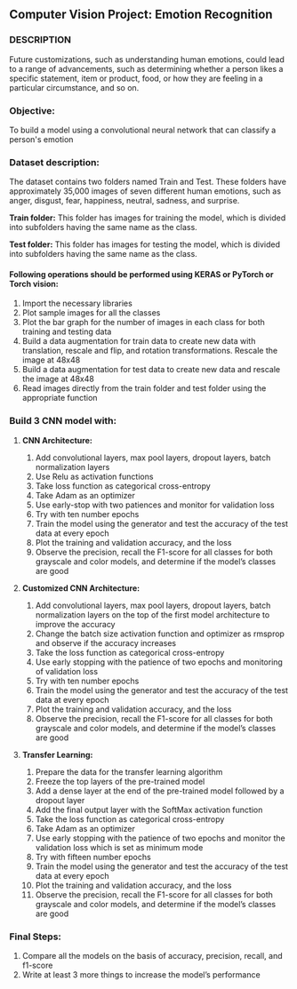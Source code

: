 ## Computer Vision Project: Emotion Recognition

### DESCRIPTION
Future customizations, such as understanding human emotions, could lead to a range of advancements, such as determining whether a person likes a specific statement, item or product, food, or how they are feeling in a particular circumstance, and so on. 

### Objective:
To build a model using a convolutional neural network that can classify a person's emotion

### Dataset description:
The dataset contains two folders named Train and Test. These folders have approximately 35,000 images of seven different human emotions, such as anger, disgust, fear, happiness, neutral, sadness, and surprise.

**Train folder:** This folder has images for training the model, which is divided into subfolders having the same name as the class. 

**Test folder:** This folder has images for testing the model, which is divided into subfolders having the same name as the class.

#### **Following operations should be performed using KERAS or PyTorch or Torch vision:**  
1. Import the necessary libraries
2. Plot sample images for all the classes 
3. Plot the bar graph for the number of images in each class for both training and testing data
4. Build a data augmentation for train data to create new data with translation, rescale and flip, and rotation transformations. Rescale the image at 48x48
5. Build a data augmentation for test data to create new data and rescale the image at 48x48
6. Read images directly from the train folder and test folder using the appropriate function

### Build 3 CNN model with: 
1. **CNN Architecture:**
    1. Add convolutional layers, max pool layers, dropout layers, batch normalization layers  
    2. Use Relu as activation functions
    3. Take loss function as categorical cross-entropy
    4. Take Adam as an optimizer
    5. Use early-stop with two patiences and monitor for validation loss
    6. Try with ten number epochs
    7. Train the model using the generator and test the accuracy of the test data at every epoch
    8. Plot the training and validation accuracy, and the loss
    9. Observe the precision, recall the F1-score for all classes for both grayscale and color models, and determine if the model’s classes are good
    
2. **Customized CNN Architecture:**
    1. Add convolutional layers, max pool layers, dropout layers, batch normalization layers on the top of the first model architecture to improve the accuracy
    2. Change the batch size activation function and optimizer as rmsprop and observe if the accuracy increases
    3. Take the loss function as categorical cross-entropy
    4. Use early stopping with the patience of two epochs and monitoring of validation loss
    5. Try with ten number epochs
    6. Train the model using the generator and test the accuracy of the test data at every epoch
    7. Plot the training and validation accuracy, and the loss
    8. Observe the precision, recall the F1-score for all classes for both grayscale and color models, and determine if the model’s classes are good
    
3. **Transfer Learning:**
    1. Prepare the data for the transfer learning algorithm 
    2. Freeze the top layers of the pre-trained model     
    3. Add a dense layer at the end of the pre-trained model followed by a dropout layer
    4. Add the final output layer with the SoftMax activation function
    5. Take the loss function as categorical cross-entropy
    6. Take Adam as an optimizer
    7. Use early stopping with the patience of two epochs and monitor the validation loss which is set as minimum mode
    8. Try with fifteen number epochs
    9. Train the model using the generator and test the accuracy of the test data at every epoch
    10. Plot the training and validation accuracy, and the loss
    11. Observe the precision, recall the F1-score for all classes for both grayscale and color models, and determine if the model’s classes are good

### Final Steps:
1. Compare all the models on the basis of accuracy, precision, recall, and f1-score
2. Write at least 3 more things to increase the model’s performance

